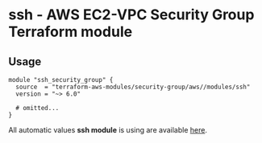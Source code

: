 # ssh - AWS EC2-VPC Security Group Terraform module

## Usage

```hcl
module "ssh_security_group" {
  source  = "terraform-aws-modules/security-group/aws//modules/ssh"
  version = "~> 6.0"

  # omitted...
}
```

All automatic values **ssh module** is using are available [here](https://github.com/terraform-aws-modules/terraform-aws-security-group/blob/master/modules/ssh/auto_values.tf).

<!-- BEGINNING OF PRE-COMMIT-TERRAFORM DOCS HOOK -->
<!-- END OF PRE-COMMIT-TERRAFORM DOCS HOOK -->
